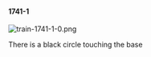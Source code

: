 #### 1741-1
![train-1741-1-0.png](https://github.com/lil-lab/nlvr/raw/master/nlvr/train/images/2/train-1741-1-0.png "train-1741-1-0.png")

There is a black circle touching the base
